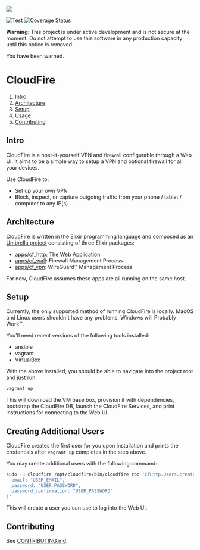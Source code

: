 ![](./apps/cf_http/assets/static.logo.svg)

![Test](https://github.com/CloudFire-LLC/cloudfire/workflows/Test/badge.svg)
[![Coverage Status](https://coveralls.io/repos/github/CloudFire-LLC/cloudfire/badge.svg?branch=master)](https://coveralls.io/github/CloudFire-LLC/cloudfire?branch=master)

**Warning**: This project is under active development and is not secure at the moment.
Do not attempt to use this software in any production capacity until this notice is removed.

You have been warned.

# CloudFire

1. [Intro](#intro)
2. [Architecture](#architecture)
3. [Setup](#setup)
4. [Usage](#usage)
5. [Contributing](#contributing)

## Intro

CloudFire is a host-it-yourself VPN and firewall configurable through a Web UI.
It aims to be a simple way to setup a VPN and optional firewall for all your
devices.

Use CloudFire to:

- Set up your own VPN
- Block, inspect, or capture outgoing traffic from your phone / tablet /
  computer to any IP(s)

## Architecture

CloudFire is written in the Elixir programming language and composed as an [Umbrella
project](https://elixir-lang.org/getting-started/mix-otp/dependencies-and-umbrella-projects.html)
consisting of three Elixir packages:

- [apps/cf_http](apps/cf_http): The Web Application
- [apps/cf_wall](apps/cf_wall): Firewall Management Process
- [apps/cf_vpn](apps/cf_vpn): WireGuard™ Management Process

For now, CloudFire assumes these apps are all running on the same host.

## Setup

Currently, the only supported method of running CloudFire is locally. MacOS and
Linux users shouldn't have any problems. Windows will Probably Work™.

You'll need recent versions of the following tools installed:

- ansible
- vagrant
- VirtualBox

With the above installed, you should be able to navigate into the project root
and just run:

```bash
vagrant up
```

This will download the VM base box, provision it with dependencies, bootstrap
the CloudFire DB, launch the CloudFire Services, and print instructions for
connecting to the Web UI.

## Creating Additional Users

CloudFire creates the first user for you upon installation and prints the
credentials after `vagrant up` completes in the step above.

You may create additional users with the following command:

```bash
sudo -u cloudfire /opt/cloudfire/bin/cloudfire rpc 'CfHttp.Users.create_user(
  email: "USER_EMAIL",
  password: "USER_PASSWORD",
  password_confirmation: "USER_PASSWORD"
)'
```

This will create a user you can use to log into the Web UI.

## Contributing

See [CONTRIBUTING.md](CONTRIBUTING.md).
